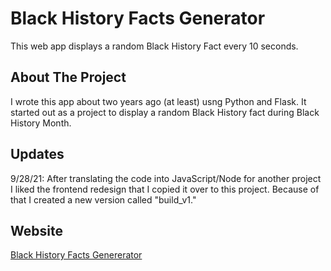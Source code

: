 # Black History Facts Generator
This web app displays a random Black History Fact every 10 seconds.

## About The Project
I wrote this app about two years ago (at least) usng Python and Flask. It started out as a project to display a random Black History fact during Black History Month.

## Updates
9/28/21: After translating the code into JavaScript/Node for another project I liked the frontend redesign that I copied it over to this project. Because of that I created a new version called "build_v1."

## Website
[Black History Facts Genererator](bhfgen.com)
